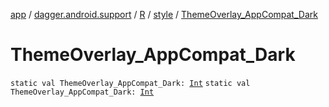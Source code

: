 [app](../../../index.md) / [dagger.android.support](../../index.md) / [R](../index.md) / [style](index.md) / [ThemeOverlay_AppCompat_Dark](./-theme-overlay_-app-compat_-dark.md)

# ThemeOverlay_AppCompat_Dark

`static val ThemeOverlay_AppCompat_Dark: `[`Int`](https://kotlinlang.org/api/latest/jvm/stdlib/kotlin/-int/index.html)
`static val ThemeOverlay_AppCompat_Dark: `[`Int`](https://kotlinlang.org/api/latest/jvm/stdlib/kotlin/-int/index.html)